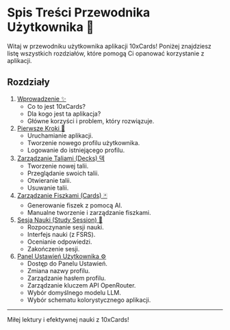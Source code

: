 # Spis Treści Przewodnika Użytkownika 🦅

Witaj w przewodniku użytkownika aplikacji 10xCards! Poniżej znajdziesz listę wszystkich rozdziałów, które pomogą Ci opanować korzystanie z aplikacji.

## Rozdziały

1.  [Wprowadzenie ✨](00_wstep.md)
    *   Co to jest 10xCards?
    *   Dla kogo jest ta aplikacja?
    *   Główne korzyści i problem, który rozwiązuje.
2.  [Pierwsze Kroki 🚀](01_pierwsze_kroki.md)
    *   Uruchamianie aplikacji.
    *   Tworzenie nowego profilu użytkownika.
    *   Logowanie do istniejącego profilu.
3.  [Zarządzanie Taliami (Decks) 덱](02_zarzadzanie_taliami.md)
    *   Tworzenie nowej talii.
    *   Przeglądanie swoich talii.
    *   Otwieranie talii.
    *   Usuwanie talii.
4.  [Zarządzanie Fiszkami (Cards) 🃏](03_zarzadzanie_fiszkami.md)
    *   Generowanie fiszek z pomocą AI.
    *   Manualne tworzenie i zarządzanie fiszkami.
5.  [Sesja Nauki (Study Session) 🧠](04_sesja_nauki.md)
    *   Rozpoczynanie sesji nauki.
    *   Interfejs nauki (z FSRS).
    *   Ocenianie odpowiedzi.
    *   Zakończenie sesji.
6.  [Panel Ustawień Użytkownika ⚙️](05_panel_ustawien.md)
    *   Dostęp do Panelu Ustawień.
    *   Zmiana nazwy profilu.
    *   Zarządzanie hasłem profilu.
    *   Zarządzanie kluczem API OpenRouter.
    *   Wybór domyślnego modelu LLM.
    *   Wybór schematu kolorystycznego aplikacji.

---
Miłej lektury i efektywnej nauki z 10xCards!
